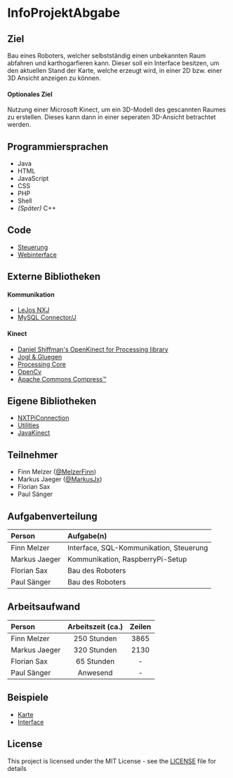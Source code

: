 # InfoProjektAbgabe
## Ziel
Bau eines Roboters, welcher selbstständig einen unbekannten Raum abfahren und karthogarfieren kann. Dieser soll ein Interface besitzen, um den aktuellen Stand der Karte, welche erzeugt wird, in einer 2D bzw. einer 3D Ansicht anzeigen zu können.

#### Optionales Ziel
Nutzung einer Microsoft Kinect, um ein 3D-Modell des gescannten Raumes zu erstellen. Dieses kann dann in einer seperaten 3D-Ansicht betrachtet werden.

## Programmiersprachen
* Java
* HTML
* JavaScript
* CSS
* PHP
* Shell
* *(Später)* C++

## Code
* [Steuerung](https://github.com/MelzerFinn/Info18)
* [Webinterface](https://github.com/MelzerFinn/Info18Web)

## Externe Bibliotheken
#### Kommunikation
* [LeJos NXJ](http://www.lejos.org/index.php)
* [MySQL Connector/J](https://dev.mysql.com/downloads/connector/j/)

#### Kinect
* [Daniel Shiffman's OpenKinect for Processing library](https://github.com/shiffman/OpenKinect-for-Processing)
* [Jogl & Gluegen](http://jogamp.org)
* [Processing Core](https://processing.org)
* [OpenCv](https://opencv.org)
* [Apache Commons Compress™](http://commons.apache.org/proper/commons-compress/)

## Eigene Bibliotheken
* [NXTPiConnection](https://github.com/MarkusJx/NXTPIConnection)
* [Utilities](https://github.com/MarkusJx/Utilities)
* [JavaKinect](https://github.com/MarkusJx/JavaKinect)

## Teilnehmer
* Finn Melzer ([@MelzerFinn](https://github.com/MelzerFinn))
* Markus Jaeger ([@MarkusJx](https://github.com/MarkusJx))
* Florian Sax
* Paul Sänger

## Aufgabenverteilung
|Person|Aufgabe(n)|
|:------|:--------|
Finn Melzer | Interface, SQL-Kommunikation, Steuerung
Markus Jaeger | Kommunikation, RaspberryPi-Setup
Florian Sax | Bau des Roboters
Paul Sänger | Bau des Roboters

## Arbeitsaufwand

| Person | Arbeitszeit (ca.) | Zeilen |
|:--------|:-------------:|:--------:|
Finn Melzer | 250 Stunden | 3865
Markus Jaeger | 320 Stunden | 2130
Florian Sax | 65 Stunden | -
Paul Sänger | Anwesend | -

## Beispiele
* [Karte](https://minhaskamal.github.io/DownGit/#/home?url=https://github.com/MelzerFinn/InfoProjektAbgabe/blob/master/map.json)
* [Interface](http://www.finnsweb.de/info2/)

## License

This project is licensed under the MIT License - see the [LICENSE](LICENSE) file for details
